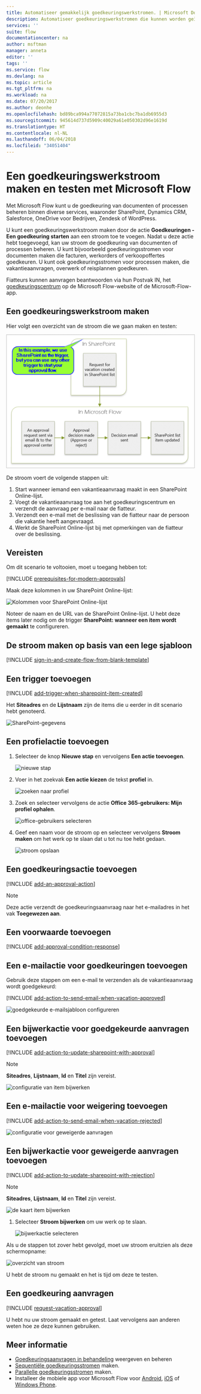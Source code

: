 ```yaml
---
title: Automatiseer gemakkelijk goedkeuringswerkstromen. | Microsoft Docs
description: Automatiseer goedkeuringswerkstromen die kunnen worden geïntegreerd met SharePoint, Dynamics CRM, Salesforce, OneDrive voor Bedrijven, Zendesk of WordPress.
services: ''
suite: flow
documentationcenter: na
author: msftman
manager: anneta
editor: ''
tags: ''
ms.service: flow
ms.devlang: na
ms.topic: article
ms.tgt_pltfrm: na
ms.workload: na
ms.date: 07/20/2017
ms.author: deonhe
ms.openlocfilehash: bd89bca994a77072815a73ba1cbc7ba1db6955d3
ms.sourcegitcommit: 945614d737d5909c40029a61e050302d96e1619d
ms.translationtype: HT
ms.contentlocale: nl-NL
ms.lasthandoff: 06/04/2018
ms.locfileid: "34051404"
---
```

# <a name="create-and-test-an-approval-workflow-with-microsoft-flow"></a>Een goedkeuringswerkstroom maken en testen met Microsoft Flow

Met Microsoft Flow kunt u de goedkeuring van documenten of processen beheren binnen diverse services, waaronder SharePoint, Dynamics CRM, Salesforce, OneDrive voor Bedrijven, Zendesk of WordPress.

U kunt een goedkeuringswerkstroom maken door de actie **Goedkeuringen - Een goedkeuring starten** aan een stroom toe te voegen. Nadat u deze actie hebt toegevoegd, kan uw stroom de goedkeuring van documenten of processen beheren. U kunt bijvoorbeeld goedkeuringsstromen voor documenten maken die facturen, werkorders of verkoopoffertes goedkeuren. U kunt ook goedkeuringsstromen voor processen maken, die vakantieaanvragen, overwerk of reisplannen goedkeuren.

Fiatteurs kunnen aanvragen beantwoorden via hun Postvak IN, het [goedkeuringscentrum](https://flow.microsoft.com/manage/approvals/received/) op de Microsoft Flow-website of de Microsoft-Flow-app.

## <a name="create-an-approval-flow"></a>Een goedkeuringswerkstroom maken
Hier volgt een overzicht van de stroom die we gaan maken en testen:

   ![overzicht van stroom](./media/modern-approvals/create-flow-overview.png)

De stroom voert de volgende stappen uit:

1. Start wanneer iemand een vakantieaanvraag maakt in een SharePoint Online-lijst.
2. Voegt de vakantieaanvraag toe aan het goedkeuringscentrum en verzendt de aanvraag per e-mail naar de fiatteur.
3. Verzendt een e-mail met de beslissing van de fiatteur naar de persoon die vakantie heeft aangevraagd.
4. Werkt de SharePoint Online-lijst bij met opmerkingen van de fiatteur over de beslissing.

## <a name="prerequisites"></a>Vereisten
Om dit scenario te voltooien, moet u toegang hebben tot:

[!INCLUDE [prerequisites-for-modern-approvals](includes/prerequisites-for-modern-approvals.md)]

Maak deze kolommen in uw SharePoint Online-lijst:

   ![Kolommen voor SharePoint Online-lijst](./media/modern-approvals/sharepoint-list-fields.png)

Noteer de naam en de URL van de SharePoint Online-lijst. U hebt deze items later nodig om de trigger **SharePoint: wanneer een item wordt gemaakt** te configureren.

## <a name="create-your-flow-from-the-blank-template"></a>De stroom maken op basis van een lege sjabloon
[!INCLUDE [sign-in-and-create-flow-from-blank-template](includes/sign-in-and-create-flow-from-blank-template.md)]

## <a name="add-a-trigger"></a>Een trigger toevoegen

[!INCLUDE [add-trigger-when-sharepoint-item-created](includes/add-trigger-when-sharepoint-item-created.md)]

Het **Siteadres** en de **Lijstnaam** zijn de items die u eerder in dit scenario hebt genoteerd.

![SharePoint-gegevens](./media/modern-approvals/select-sharepoint-site-info.png)

## <a name="add-a-profile-action"></a>Een profielactie toevoegen

1. Selecteer de knop **Nieuwe stap** en vervolgens **Een actie toevoegen**.
   
    ![nieuwe stap](./media/modern-approvals/select-sharepoint-add-action.png)
2. Voer in het zoekvak **Een actie kiezen** de tekst **profiel** in.
   
    ![zoeken naar profiel](./media/modern-approvals/search-for-profile.png)
3. Zoek en selecteer vervolgens de actie **Office 365-gebruikers: Mijn profiel ophalen**.
   
    ![office-gebruikers selecteren](./media/modern-approvals/select-my-profile.png)
4. Geef een naam voor de stroom op en selecteer vervolgens **Stroom maken** om het werk op te slaan dat u tot nu toe hebt gedaan.
   
    ![stroom opslaan](./media/modern-approvals/save.png)

## <a name="add-an-approval-action"></a>Een goedkeuringsactie toevoegen

[!INCLUDE [add-an-approval-action](includes/add-an-approval-action.md)]

> [!NOTE]
> Deze actie verzendt de goedkeuringsaanvraag naar het e-mailadres in het vak **Toegewezen aan**.
>
>

## <a name="add-a-condition"></a>Een voorwaarde toevoegen

[!INCLUDE [add-approval-condition-response](includes/add-approval-condition-response.md)]

## <a name="add-an-email-action-for-approvals"></a>Een e-mailactie voor goedkeuringen toevoegen

Gebruik deze stappen om een e-mail te verzenden als de vakantieaanvraag wordt goedgekeurd:

[!INCLUDE [add-action-to-send-email-when-vacation-approved](includes/add-action-to-send-email-when-vacation-approved.md)]

   ![goedgekeurde e-mailsjabloon configureren](./media/sequential-modern-approvals/yes-email-config.png)

## <a name="add-an-update-action-for-approved-requests"></a>Een bijwerkactie voor goedgekeurde aanvragen toevoegen

[!INCLUDE [add-action-to-update-sharepoint-with-approval](includes/add-action-to-update-sharepoint-with-approval.md)]

> [!NOTE]
> **Siteadres**, **Lijstnaam**, **Id** en **Titel** zijn vereist.
>
>

![configuratie van item bijwerken](./media/modern-approvals/configure-update-item.png)

## <a name="add-an-email-action-for-rejections"></a>Een e-mailactie voor weigering toevoegen

[!INCLUDE [add-action-to-send-email-when-vacation-rejected](includes/add-action-to-send-email-when-vacation-rejected.md)]

![configuratie voor geweigerde aanvragen](./media/modern-approvals/configure-rejected-email.png)

## <a name="add-update-action-for-rejected-requests"></a>Een bijwerkactie voor geweigerde aanvragen toevoegen

[!INCLUDE [add-action-to-update-sharepoint-with-rejection](includes/add-action-to-update-sharepoint-with-rejection.md)]

   > [!NOTE]
   > **Siteadres**, **Lijstnaam**, **Id** en **Titel** zijn vereist.
   >
   >

![de kaart item bijwerken](./media/modern-approvals/configure-update-item-no.png)

1. Selecteer **Stroom bijwerken** om uw werk op te slaan.
   
    ![bijwerkactie selecteren](./media/modern-approvals/update.png)

Als u de stappen tot zover hebt gevolgd, moet uw stroom eruitzien als deze schermopname:

![overzicht van stroom](./media/modern-approvals/completed-flow.png)

U hebt de stroom nu gemaakt en het is tijd om deze te testen.

## <a name="request-an-approval"></a>Een goedkeuring aanvragen

[!INCLUDE [request-vacation-approval](includes/request-vacation-approval.md)]

U hebt nu uw stroom gemaakt en getest. Laat vervolgens aan anderen weten hoe ze deze kunnen gebruiken.

## <a name="learn-more"></a>Meer informatie

* [Goedkeuringsaanvragen in behandeling](approve-reject-requests.md) weergeven en beheren
* [Sequentiële goedkeuringsstromen](sequential-modern-approvals.md) maken.
* [Parallelle goedkeuringsstromen](parallel-modern-approvals.md) maken.
* Installeer de mobiele app voor Microsoft Flow voor [Android](https://aka.ms/flowmobiledocsandroid), [iOS](https://aka.ms/flowmobiledocsios) of [Windows Phone](https://aka.ms/flowmobilewindows).
